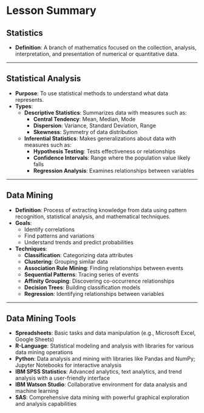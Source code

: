 # Lesson Summary

## **Statistics**
- **Definition**: A branch of mathematics focused on the collection, analysis, interpretation, and presentation of numerical or quantitative data.

---

## **Statistical Analysis**
- **Purpose**: To use statistical methods to understand what data represents.
- **Types**:
  - **Descriptive Statistics**: Summarizes data with measures such as:
    - **Central Tendency**: Mean, Median, Mode
    - **Dispersion**: Variance, Standard Deviation, Range
    - **Skewness**: Symmetry of data distribution
  - **Inferential Statistics**: Makes generalizations about data with measures such as:
    - **Hypothesis Testing**: Tests effectiveness or relationships
    - **Confidence Intervals**: Range where the population value likely falls
    - **Regression Analysis**: Examines relationships between variables

---

## **Data Mining**
- **Definition**: Process of extracting knowledge from data using pattern recognition, statistical analysis, and mathematical techniques.
- **Goals**:
  - Identify correlations
  - Find patterns and variations
  - Understand trends and predict probabilities
- **Techniques**:
  - **Classification**: Categorizing data attributes
  - **Clustering**: Grouping similar data
  - **Association Rule Mining**: Finding relationships between events
  - **Sequential Patterns**: Tracing series of events
  - **Affinity Grouping**: Discovering co-occurrence relationships
  - **Decision Trees**: Building classification models
  - **Regression**: Identifying relationships between variables

---

## **Data Mining Tools**
- **Spreadsheets**: Basic tasks and data manipulation (e.g., Microsoft Excel, Google Sheets)
- **R-Language**: Statistical modeling and analysis with libraries for various data mining operations
- **Python**: Data analysis and mining with libraries like Pandas and NumPy; Jupyter Notebooks for interactive analysis
- **IBM SPSS Statistics**: Advanced analytics, text analytics, and trend analysis with a user-friendly interface
- **IBM Watson Studio**: Collaborative environment for data analysis and machine learning
- **SAS**: Comprehensive data mining with powerful graphical exploration and analysis capabilities

